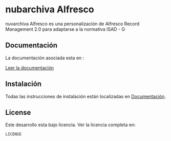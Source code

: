nubarchiva Alfresco
===================

nuvarchiva Alfresco es una personalización de Alfresco Record Management 2.0 para adaptarse a la normativa ISAD - G

Documentación
-------------

La documentación asociada esta en :

[Leer la documentación](https://github.com/keensoft/nubarchiva-Alfresco/docs/5_documentacion)

Instalación
------------

Todas las instrucciones de instalación están localizadas en [Documentación](https://github.com/keensoft/nubarchiva-Alfresco/docs/5_documentacion).

License
-------

Este desarrollo esta bajo licencia. Ver la licencia completa en:

    LICENSE

